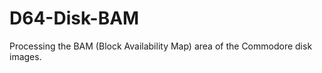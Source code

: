 D64-Disk-BAM
============

Processing the BAM (Block Availability Map) area of the Commodore disk images.